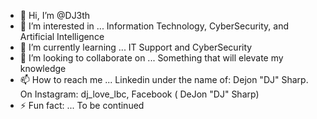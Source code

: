 - 👋 Hi, I’m @DJ3th
- 👀 I’m interested in ... Information Technology, CyberSecurity, and Artificial Intelligence
- 🌱 I’m currently learning ... IT Support and CyberSecurity
- 💞️ I’m looking to collaborate on ... Something that will elevate my knowledge
- 📫 How to reach me ... Linkedin under the name of: Dejon "DJ" Sharp. On Instagram: dj_love_lbc, Facebook ( DeJon "DJ" Sharp)
- ⚡ Fun fact: ... To be continued

<!---
DJ3th/DJ3th is a ✨ special ✨ repository because its `README.md` (this file) appears on your GitHub profile.
You can click the Preview link to take a look at your changes.
--->
